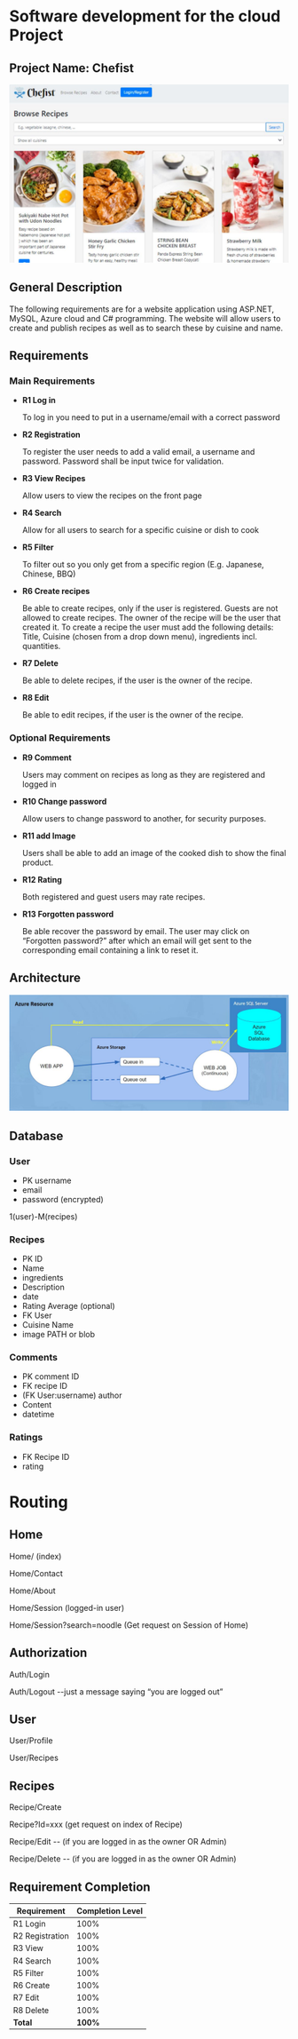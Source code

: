 # Software development for the cloud Project

## Project Name: Chefist
![GitHub Logo](/View_Chefsit.JPG)
## General Description
The following requirements are for a website application using ASP.NET, MySQL, Azure cloud and C# programming.
The website will allow users to create and publish recipes as well as to search these by cuisine and name.

## Requirements

### Main Requirements
- **R1 Log in**

    To log in you need to put in a username/email with a correct password

- **R2 Registration**

    To register the user needs to add a valid email, a username and password. Password shall be input twice for validation.

- **R3 View Recipes**

    Allow users to view the recipes on the front page

- **R4 Search**

    Allow for all users to search for a specific cuisine or dish to cook

- **R5 Filter**

    To filter out so you only get from a specific region (E.g. Japanese, Chinese, BBQ)

- **R6 Create recipes**

    Be able to create recipes, only if the user is registered. Guests are not allowed to create recipes. The owner of the recipe will be the user that created it.
To create a recipe the user must add the following details: Title, Cuisine (chosen from a drop down menu), ingredients incl. quantities.

- **R7 Delete**

   Be able to delete recipes, if the user is the owner of the recipe.

- **R8 Edit**

   Be able to edit recipes, if the user is the owner of the recipe.

### Optional Requirements

- **R9 Comment**

    Users may comment on recipes as long as they are registered and logged in

- **R10 Change password**

   Allow users to change password to another, for security purposes.

- **R11 add Image**

   Users shall be able to add an image of the cooked dish to show the final product.

- **R12 Rating**

    Both registered and guest users may rate recipes.

- **R13 Forgotten password**
 
    Be able recover the password by email. The user may click on “Forgotten password?” after which an email will get sent to the corresponding email containing a link to reset it. 


## Architecture
![GitHub Logo](/chefist_architecture.JPG)


## Database

### User
- PK username
- email
- password (encrypted)


1(user)-M(recipes) 
### Recipes
- PK ID
- Name
- ingredients
- Description
- date
- Rating Average (optional)
- FK User
- Cuisine Name
- image PATH or blob

### Comments
- PK comment ID
- FK recipe ID
- (FK User:username) author
- Content
- datetime

### Ratings
- FK Recipe ID
- rating



# Routing


## Home

Home/ (index)

Home/Contact

Home/About

Home/Session (logged-in user)

Home/Session?search=noodle (Get request on Session of Home)

## Authorization

Auth/Login

Auth/Logout --just a message saying “you are logged out”

## User

User/Profile

User/Recipes

## Recipes

Recipe/Create

Recipe?Id=xxx  (get request on index of Recipe)

Recipe/Edit -- (if you are logged in as the owner OR Admin)

Recipe/Delete -- (if you are logged in as the owner OR Admin)
 

## Requirement Completion

Requirement | Completion Level
------------ | -------------
R1 Login | 100%
R2 Registration | 100%
R3 View | 100%
R4 Search | 100%
R5 Filter | 100% 
R6 Create | 100%
R7 Edit | 100%
R8 Delete | 100%
**Total**		|		   **100%**
